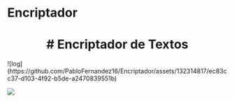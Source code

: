 # Encriptador
<h1 align="center" > # Encriptador de Textos </h1>
![log](https://github.com/PabloFernandez16/Encriptador/assets/132314817/ec83cc37-d103-4f92-b5de-a2470839551b)
<p align="left">
   <img src="https://img.shields.io/badge/STATUS-EN%20DESAROLLO-green">
</p>


